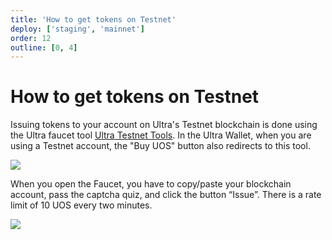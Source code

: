 ```yaml
---
title: 'How to get tokens on Testnet'
deploy: ['staging', 'mainnet']
order: 12
outline: [0, 4]
---
```


# How to get tokens on Testnet

Issuing tokens to your account on Ultra's Testnet blockchain is done using the Ultra faucet tool [Ultra Testnet Tools](https://faucet.testnet.app.ultra.io/). In the Ultra Wallet, when you are using a Testnet account, the "Buy UOS" button also redirects to this tool.

![](/images/uwax-home-buy-uos.png)

When you open the Faucet, you have to copy/paste your blockchain account, pass the captcha quiz, and click the button “Issue”. There is a rate limit of 10 UOS every two minutes.

![](/images/faucet-issue-tokens.png)
